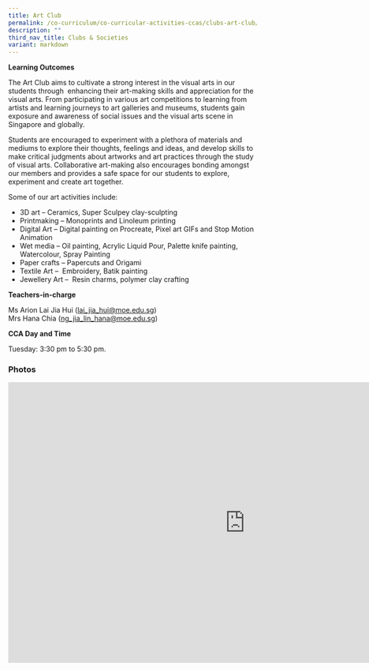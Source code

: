 ```yaml
---
title: Art Club
permalink: /co-curriculum/co-curricular-activities-ccas/clubs-art-club/
description: ""
third_nav_title: Clubs & Societies
variant: markdown
---
```

**Learning Outcomes**

The Art Club aims to cultivate a strong interest in the visual arts in our students through&nbsp; enhancing their art-making skills and appreciation for the visual arts. From participating in various art competitions to learning from artists and learning journeys to art galleries and museums, students gain exposure and awareness of social issues and the visual arts scene in Singapore and globally.

Students are encouraged to experiment with a plethora of materials and mediums to explore their thoughts, feelings and ideas, and develop skills to make critical judgments about artworks and art practices through the study of visual arts. Collaborative art-making also encourages bonding amongst our members and provides a safe space for our students to explore, experiment and create art together.&nbsp;

Some of our art activities include:

*   3D art – Ceramics, Super Sculpey clay-sculpting
*   Printmaking – Monoprints and Linoleum printing
*   Digital Art – Digital painting on Procreate, Pixel art GIFs and Stop Motion Animation
*   Wet media – Oil painting, Acrylic Liquid Pour, Palette knife painting, Watercolour, Spray Painting
*   Paper crafts – Papercuts and Origami 
*   Textile Art –&nbsp; Embroidery, Batik painting
*   Jewellery Art –&nbsp; Resin charms, polymer clay crafting

**Teachers-in-charge**

Ms Arion Lai Jia Hui ([lai\_jia\_hui@moe.edu.sg](mailto:lai_jia_hui@moe.edu.sg))  
Mrs Hana Chia ([ng\_jia\_lin\_hana@moe.edu.sg](mailto:ng_jia_lin_hana@moe.edu.sg))

**CCA Day and Time**

Tuesday:&nbsp;3:30 pm to 5:30 pm.

### Photos

<iframe src="https://docs.google.com/presentation/d/e/2PACX-1vQ3Xsatst_9rKv484XtYpc4I5VwSP4QEdiGEl22XP4aTRJlNI-ivbASNaw3uIX8hJcpq6IvsbQZQ7cf/embed?start=false&amp;loop=false&amp;delayms=3000" frameborder="0" width="960" height="569" allowfullscreen="true"></iframe>